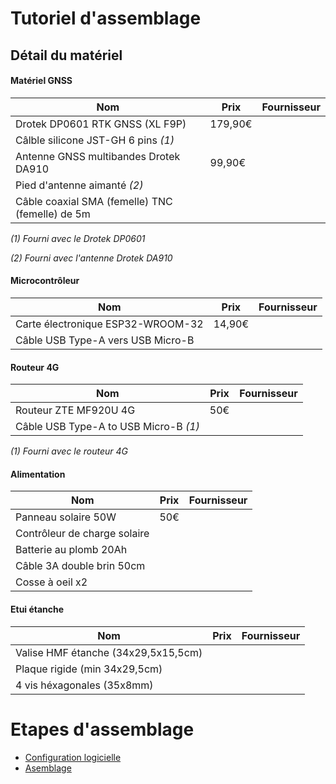 Tutoriel d'assemblage
=====================
## Détail du matériel
#### Matériel GNSS

|**Nom**|**Prix**|**Fournisseur**|
|------------------|---------|------------|
|Drotek DP0601 RTK GNSS (XL F9P)|179,90€|
|Câlble silicone JST-GH 6 pins *(1)*||
|Antenne GNSS multibandes Drotek DA910|99,90€|
|Pied d'antenne aimanté *(2)*||
|Câble coaxial SMA (femelle) TNC (femelle) de 5m||

*(1) Fourni avec le Drotek DP0601*

*(2) Fourni avec l'antenne Drotek DA910*

#### Microcontrôleur
|**Nom**|**Prix**|**Fournisseur**|
|------------------|---------|------------|
|Carte électronique ESP32-WROOM-32|14,90€|
|Câble USB Type-A vers USB Micro-B||

#### Routeur 4G
|**Nom**|**Prix**|**Fournisseur**|
|------------------|---------|------------|
|Routeur ZTE MF920U 4G|50€|
|Câble USB Type-A to USB Micro-B *(1)*||

*(1) Fourni avec le routeur 4G*

#### Alimentation
|**Nom**|**Prix**|**Fournisseur**|
|------------------|---------|------------|
|Panneau solaire 50W|50€|
|Contrôleur de charge solaire||
|Batterie au plomb 20Ah||
|Câble 3A double brin 50cm||
|Cosse à oeil x2||

#### Etui étanche
|**Nom**|**Prix**|**Fournisseur**|
|------------------|---------|------------|
|Valise HMF étanche (34x29,5x15,5cm)||
|Plaque rigide (min 34x29,5cm)||
|4 vis héxagonales (35x8mm)||


# Etapes d'assemblage

- [Configuration logicielle](software_config.md)
- [Asemblage](assembly.md)